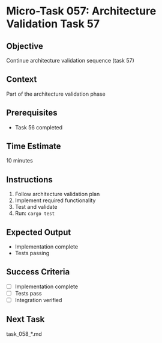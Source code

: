 # Micro-Task 057: Architecture Validation Task 57

## Objective
Continue architecture validation sequence (task 57)

## Context
Part of the architecture validation phase

## Prerequisites
- Task 56 completed

## Time Estimate
10 minutes

## Instructions
1. Follow architecture validation plan
2. Implement required functionality
3. Test and validate
4. Run: `cargo test`

## Expected Output
- Implementation complete
- Tests passing

## Success Criteria
- [ ] Implementation complete
- [ ] Tests pass
- [ ] Integration verified

## Next Task
task_058_*.md